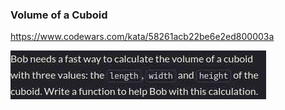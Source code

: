 ### Volume of a Cuboid

https://www.codewars.com/kata/58261acb22be6e2ed800003a

![description](./description.jpg "Description")

